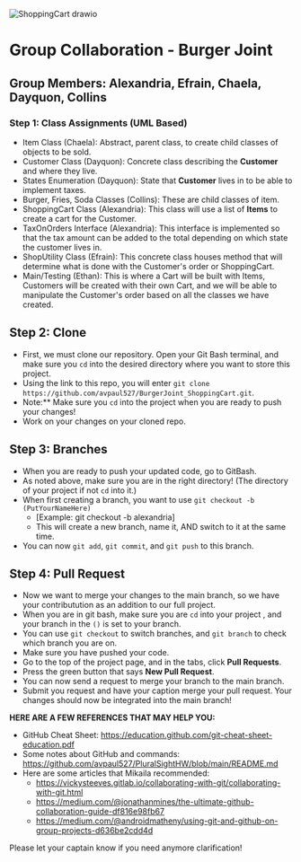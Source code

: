 ![ShoppingCart drawio](https://github.com/user-attachments/assets/01acc26a-c0fd-44f9-a183-654242f2a52d)

# Group Collaboration - Burger Joint
## Group Members: Alexandria, Efrain, Chaela, Dayquon, Collins

### Step 1: Class Assignments (UML Based)
- Item Class (Chaela): Abstract, parent class, to create child classes of objects to be sold.
- Customer Class (Dayquon): Concrete class describing the **Customer** and where they live.
- States Enumeration (Dayquon): State that **Customer** lives in to be able to implement taxes.
- Burger, Fries, Soda Classes (Collins): These are child classes of item.
- ShoppingCart Class (Alexandria): This class will use a list of **Items** to create a cart for the Customer.
- TaxOnOrders Interface (Alexandria): This interface is implemented so that the tax amount can be added to the total depending on which state the customer lives in.
- ShopUtility Class (Efrain): This concrete class houses method that will determine what is done with the Customer's order or ShoppingCart.
- Main/Testing (Ethan): This is where a Cart will be built with Items, Customers will be created with their own Cart, and we will be able to manipulate the Customer's order based on all the classes we have created.

## Step 2: Clone
- First, we must clone our repository.  Open your Git Bash terminal, and make sure you `cd` into the desired directory where you want to store this project.
- Using the link to this repo, you will enter `git clone https://github.com/avpaul527/BurgerJoint_ShoppingCart.git`.
- Note:** Make sure you `cd` into the project when you are ready to push your changes!
- Work on your changes on your cloned repo.

## Step 3: Branches
- When you are ready to push your updated code, go to GitBash.
- As noted above, make sure you are in the right directory! (The directory of your project if not `cd` into it.)
- When first creating a branch, you want to use `git checkout -b (PutYourNameHere)`
  -  [Example: git checkout -b alexandria]
  -  This will create a new branch, name it, AND switch to it at the same time.
-  You can now `git add`, `git commit`, and `git push` to this branch.

## Step 4: Pull Request
- Now we want to merge your changes to the main branch, so we have your contributution as an addition to our full project.
- When you are in git bash, make sure you are `cd` into your project , and your branch in the `()` is set to your branch.
- You can use `git checkout` to switch branches, and `git branch` to check which branch you are on.
- Make sure you have pushed your code.
- Go to the top of the project page, and in the tabs, click **Pull Requests**.
- Press the green button that says **New Pull Request**.
- You can now send a request to merge your branch to the main branch.
- Submit you request and have your caption merge your pull request.  Your changes should now be integrated into the main branch!


**HERE ARE A FEW REFERENCES THAT MAY HELP YOU:**
- GitHub Cheat Sheet: https://education.github.com/git-cheat-sheet-education.pdf
- Some notes about GitHub and commands: https://github.com/avpaul527/PluralSightHW/blob/main/README.md
- Here are some articles that Mikaila recommended:
  - https://vickysteeves.gitlab.io/collaborating-with-git/collaborating-with-git.html
  - https://medium.com/@jonathanmines/the-ultimate-github-collaboration-guide-df816e98fb67
  - https://medium.com/@androidmatheny/using-git-and-github-on-group-projects-d636be2cdd4d
 
Please let your captain know if you need anymore clarification!
